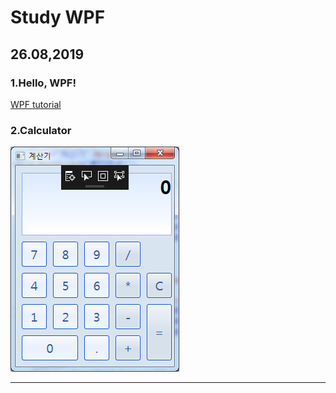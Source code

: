 Study WPF
=========  
## 26.08,2019  
### 1.Hello, WPF!  
[WPF tutorial](https://wpf-tutorial.com/getting-started/hello-wpf/)  
### 2.Calculator  
![Calculator](/ReadMe/Calculator.png)  
<hr/>  
